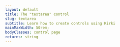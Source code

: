 ```yaml
---
layout: default
title: The "textarea" control
slug: textarea
subtitle: Learn how to create controls using Kirki
mainMaxWidth: 50rem;
bodyClasses: control page
returns: string
---
```

